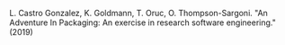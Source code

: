 L. Castro Gonzalez, K. Goldmann, T. Oruc, O. Thompson-Sargoni. "An Adventure In Packaging: An exercise in research software engineering." (2019)

